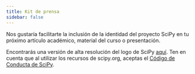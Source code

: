 ```yaml
---
title: Kit de prensa
sidebar: false
---
```


Nos gustaría facilitarte la inclusión de la identidad del proyecto SciPy en tu próximo artículo académico, material del curso o presentación.

Encontrarás una versión de alta resolución del logo de SciPy [aquí](https://github.com/scipy/scipy.org/blob/main/static/images/logo.svg). Ten en cuenta que al utilizar los recursos de scipy.org, aceptas el [Código de Conducta de SciPy](https://docs.scipy.org/doc/scipy/dev/conduct/code_of_conduct.html).
